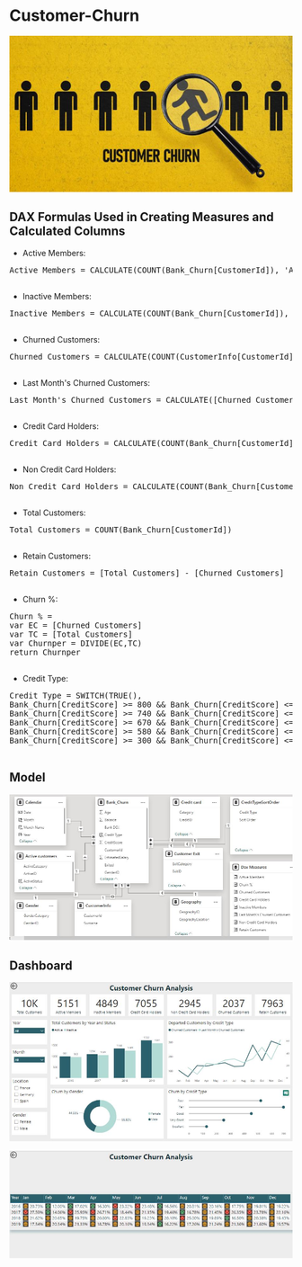 # Customer-Churn

![](intro.JPG)


## DAX Formulas Used in Creating Measures and Calculated Columns
- Active Members:
<pre>
Active Members = CALCULATE(COUNT(Bank_Churn[CustomerId]), 'Active customers'[ActiveCategory] = "Active Member")
  </pre>

- Inactive Members:
<pre>
Inactive Members = CALCULATE(COUNT(Bank_Churn[CustomerId]), 'Active customers'[ActiveCategory] = "Inactive Member")
  </pre>

- Churned Customers:
<pre>
Churned Customers = CALCULATE(COUNT(CustomerInfo[CustomerId]), 'Customer Exit'[ExitCategory] = "Exit")
  </pre>

- Last Month's Churned Customers:
<pre>
Last Month's Churned Customers = CALCULATE([Churned Customers], PREVIOUSMONTH('Calendar'[Date]))
  </pre>

- Credit Card Holders:
<pre>
Credit Card Holders = CALCULATE(COUNT(Bank_Churn[CustomerId]), 'Credit card'[Category] = "credit card holder")
  </pre>

- Non Credit Card Holders:
<pre>
Non Credit Card Holders = CALCULATE(COUNT(Bank_Churn[CustomerId]), 'Credit card'[Category] = "non credit card holder")
  </pre>

- Total Customers:
<pre>
Total Customers = COUNT(Bank_Churn[CustomerId])
  </pre>  

- Retain Customers:
<pre>
Retain Customers = [Total Customers] - [Churned Customers]
  </pre>

- Churn %:
<pre>
Churn % = 
var EC = [Churned Customers]
var TC = [Total Customers]
var Churnper = DIVIDE(EC,TC)
return Churnper
  </pre>

- Credit Type:
<pre>
Credit Type = SWITCH(TRUE(), 
Bank_Churn[CreditScore] >= 800 && Bank_Churn[CreditScore] <= 850, "Excellent", 
Bank_Churn[CreditScore] >= 740 && Bank_Churn[CreditScore] <= 799, "Very Good", 
Bank_Churn[CreditScore] >= 670 && Bank_Churn[CreditScore] <= 739, "Good", 
Bank_Churn[CreditScore] >= 580 && Bank_Churn[CreditScore] <= 669, "Fair", 
Bank_Churn[CreditScore] >= 300 && Bank_Churn[CreditScore] <= 579, "Poor")
  </pre>

## Model

![](images/model.JPG)

## Dashboard

![](images/dashboard1.JPG)

![](images/dashboard2.JPG)
